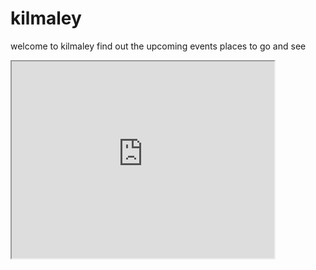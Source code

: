 # kilmaley
  
  <p> welcome to kilmaley find out the upcoming events places to go and see<p>
  
<iframe width="420" height="315"
src=https://www.youtube.com/watch?v=CUvFeyGxaaU>
</iframe>
